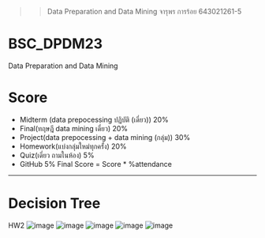 >> Data Preparation and Data Mining จารุพร การร้อย 643021261-5
# BSC_DPDM23

Data Preparation and Data Mining

# Score

- Midterm (data prepocessing ปฏิบัติ (เดี่ยว)) 20%
- Final(ทฤษฎี data mining เดี่ยว) 20%
- Project(data prepocessing + data mining (กลุ่ม)) 30%
- Homework(แบ่งกลุ่มใหม่ทุกครั้ง) 20%
- Quiz(เดี่ยว ถามในห้อง) 5%
- GitHub 5%
Final Score = Score * %attendance
**************************************************************************************************
# Decision Tree
HW2
![image](![420042447_1811338039303351_3966380268572674402_n](https://github.com/Thewaiii/BSC_DPDM23/assets/138456613/2f45b41b-6107-48ba-8a6e-ed6891aaee9d)
)
![image]()
![image]()
![image]()
![image]()
